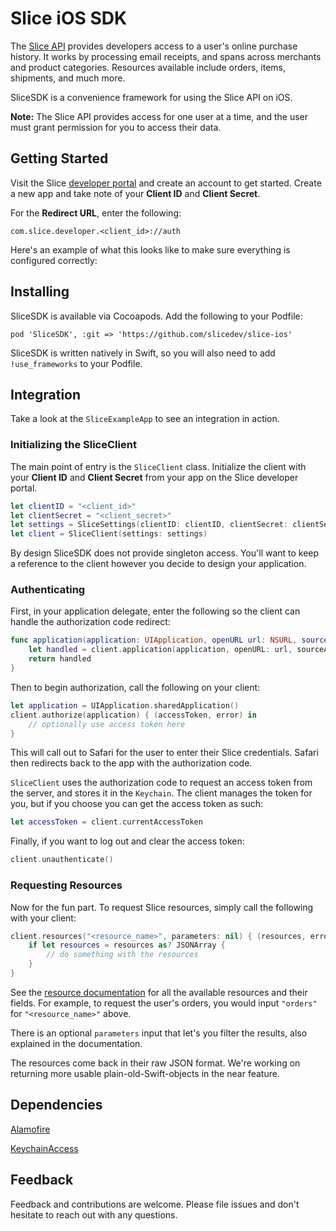 # Slice iOS SDK

The [Slice API](https://developer.slice.com) provides developers access to a user's online purchase history. It works by processing email receipts, and spans across  merchants and product categories. Resources available include orders, items, shipments, and much more.

SliceSDK is a convenience framework for using the Slice API on iOS.

**Note:** The Slice API provides access for one user at a time, and the user must grant permission for you to access their data.


## Getting Started

Visit the Slice [developer portal](https://developer.slice.com) and create an account to get started. Create a new app and take note of your **Client ID** and **Client Secret**.

For the **Redirect URL**, enter the following:

```
com.slice.developer.<client_id>://auth
```

Here's an example of what this looks like to make sure everything is configured correctly:




## Installing

SliceSDK is available via Cocoapods. Add the following to your Podfile:

```
pod 'SliceSDK', :git => 'https://github.com/slicedev/slice-ios'
```

SliceSDK is written natively in Swift, so you will also need to add `!use_frameworks` to your Podfile.


## Integration

Take a look at the `SliceExampleApp` to see an integration in action.

### Initializing the SliceClient

The main point of entry is the `SliceClient` class. Initialize the client with your **Client ID** and **Client Secret** from your app on the Slice developer portal.

```swift
let clientID = "<client_id>"
let clientSecret = "<client_secret>"
let settings = SliceSettings(clientID: clientID, clientSecret: clientSecret)
let client = SliceClient(settings: settings)
```

By design SliceSDK does not provide singleton access. You'll want to keep a reference to the client however you decide to design your application.

### Authenticating

First, in your application delegate, enter the following so the client can handle the authorization code redirect:

```swift
func application(application: UIApplication, openURL url: NSURL, sourceApplication: String?, annotation: AnyObject?) -> Bool {
    let handled = client.application(application, openURL: url, sourceApplication: sourceApplication, annotation: annotation)
    return handled
}
```

Then to begin authorization, call the following on your client:

```swift
let application = UIApplication.sharedApplication()
client.authorize(application) { (accessToken, error) in
    // optionally use access token here
}
```

This will call out to Safari for the user to enter their Slice credentials. Safari then redirects back to the app with the authorization code.

`SliceClient` uses the authorization code to request an access token from the server, and stores it in the `Keychain`. The client manages the token for you, but if you choose you can get the access token as such: 

```swift
let accessToken = client.currentAccessToken
```

Finally, if you want to log out and clear the access token:

```swift
client.unauthenticate()
```

### Requesting Resources

Now for the fun part. To request Slice resources, simply call the following with your client:

```swift
client.resources("<resource_name>", parameters: nil) { (resources, error) in
    if let resources = resources as? JSONArray {
        // do something with the resources
    }
}
```

See the [resource documentation](http://devdocs.slice.com/resources) for all the available resources and their fields. For example, to request the user's orders, you would input `"orders"` for `"<resource_name>"` above.

There is an optional `parameters` input that let's you filter the results, also explained in the documentation.

The resources come back in their raw JSON format. We're working on returning more usable plain-old-Swift-objects in the near feature.

## Dependencies

[Alamofire](https://github.com/Alamofire/Alamofire)

[KeychainAccess](https://github.com/kishikawakatsumi/KeychainAccess)

## Feedback

Feedback and contributions are welcome. Please file issues and don't hesitate to reach out with any questions.

